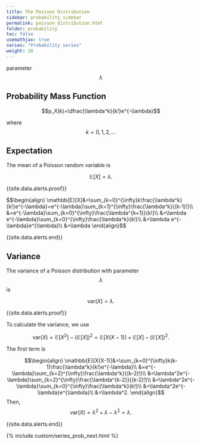 ```yaml
---
title: The Poisson Distribution
sidebar: probability_sidebar
permalink: poisson_distribution.html
folder: probability
toc: false
usemathjax: true
series: "Probability series"
weight: 20
---
```


parameter $$\lambda$$

## Probability Mass Function

$$p_X(k)=\dfrac{\lambda^k}{k!}e^{-\lambda}$$

where $$k=0,1,2,\ldots$$

## Expectation

The mean of a Poisson random variable is

$$\mathbb{E}[X]=\lambda.$$

{{site.data.alerts.proof}}
<p>$$\begin{align}
\mathbb{E}[X]&=\sum_{k=0}^{\infty}k\frac{\lambda^k}{k!}e^{-\lambda}=e^{-\lambda}\sum_{k=1}^{\infty}\frac{\lambda^k}{(k-1)!}\\
&=e^{-\lambda}\sum_{k=0}^{\infty}\frac{\lambda^{k+1}}{k!}\\
&=\lambda e^{-\lambda}\sum_{k=0}^{\infty}\frac{\lambda^k}{k!}\\
&=\lambda e^{-\lambda}e^{\lambda}\\
&=\lambda
\end{align}$$
</p>
{{site.data.alerts.end}}

## Variance

The variance of a Poisson distribution with parameter $$\lambda$$ is

$$\mathrm{var}(X)=\lambda.$$

{{site.data.alerts.proof}}
<p>
To calculate the variance, we use

$$\mathrm{var}(X)=\mathbb{E}[X^2]-(\mathbb{E}[X])^2=\mathbb{E}[X(X-1)]+\mathbb{E}[X]-(\mathbb{E}[X])^2.$$

The first term is

$$\begin{align}
\mathbb{E}[X(X-1)]&=\sum_{k=0}^{\infty}k(k-1)\frac{\lambda^k}{k!}e^{-\lambda}\\
&=e^{-\lambda}\sum_{k=2}^{\infty}\frac{\lambda^k}{(k-2)!}\\
&=\lambda^2e^{-\lambda}\sum_{k=2}^{\infty}\frac{\lambda^{k-2}}{(k-2)!}\\
&=\lambda^2e^{-\lambda}\sum_{k=0}^{\infty}\frac{\lambda^k}{k!}\\
&=\lambda^2e^{-\lambda}e^{\lambda}\\
&=\lambda^2.
\end{align}$$
Then,
$$\mathrm{var}(X)=\lambda^2+\lambda-\lambda^2=\lambda.$$
</p>
{{site.data.alerts.end}}

<br>

{% include custom/series_prob_next.html %}
